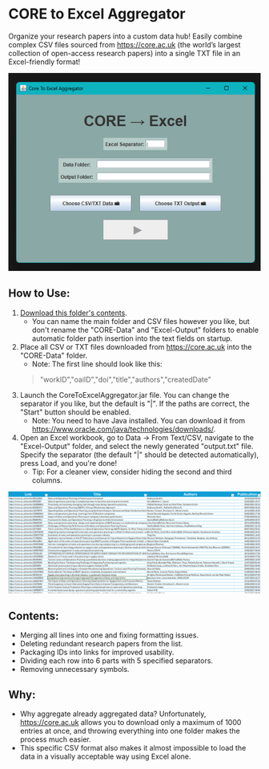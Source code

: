# CORE to Excel Aggregator
Organize your research papers into a custom data hub! Easily combine complex CSV files sourced from https://core.ac.uk (the world’s largest collection of open-access research papers) into a single TXT file in an Excel-friendly format!

![ss1](/src/screenshots/ss1.png)

## How to Use:
1. [Download this folder's contents](COREToExcel).
    * You can name the main folder and CSV files however you like, but don't rename the "CORE-Data" and "Excel-Output" folders to enable automatic folder path insertion into the text fields on startup.
2. Place all CSV or TXT files downloaded from https://core.ac.uk into the "CORE-Data" folder.
    * Note: The first line should look like this: 
    > "workID","oaiID","doi","title","authors","createdDate"
3. Launch the CoreToExcelAggregator.jar file. You can change the separator if you like, but the default is "|". If the paths are correct, the "Start" button should be enabled.
    * Note: You need to have Java installed. You can download it from https://www.oracle.com/java/technologies/downloads/.
4. Open an Excel workbook, go to Data → From Text/CSV, navigate to the "Excel-Output" folder, and select the newly generated "output.txt" file. Specify the separator (the default "|" should be detected automatically), press Load, and you're done!
    * Tip: For a cleaner view, consider hiding the second and third columns.

![ss2](/src/screenshots/ss2.png)

## Contents:
* Merging all lines into one and fixing formatting issues.
* Deleting redundant research papers from the list.
* Packaging IDs into links for improved usability.
* Dividing each row into 6 parts with 5 specified separators.
* Removing unnecessary symbols.

## Why:
* Why aggregate already aggregated data? Unfortunately, https://core.ac.uk allows you to download only a maximum of 1000 entries at once, and throwing everything into one folder makes the process much easier.
* This specific CSV format also makes it almost impossible to load the data in a visually acceptable way using Excel alone.
